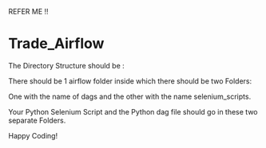 REFER ME !!

# Trade_Airflow

The Directory Structure should be :

There should be 1 airflow folder inside which there should be two Folders:

One with the name of dags and the other with the name selenium_scripts.

Your Python Selenium Script and the Python dag file should go in these two separate Folders.

Happy Coding!


